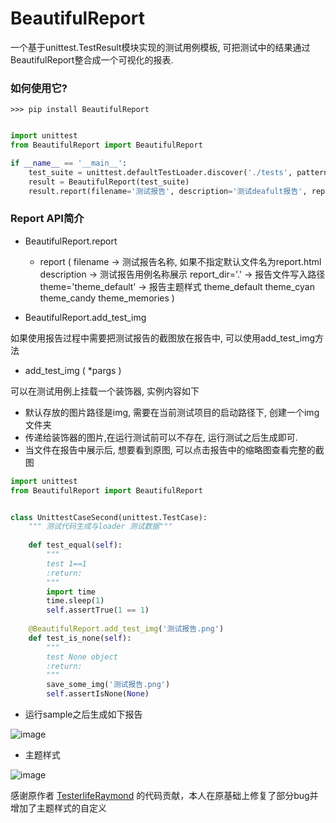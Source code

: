 # BeautifulReport

一个基于unittest.TestResult模块实现的测试用例模板, 可把测试中的结果通过BeautifulReport整合成一个可视化的报表.

### 如何使用它?

```shell
>>> pip install BeautifulReport
```


```python

import unittest
from BeautifulReport import BeautifulReport

if __name__ == '__main__':
    test_suite = unittest.defaultTestLoader.discover('./tests', pattern='test*.py')
    result = BeautifulReport(test_suite)
    result.report(filename='测试报告', description='测试deafult报告', report_dir='report', theme='theme_default')

```

### Report API简介

* BeautifulReport.report
    * report (
        filename -> 测试报告名称, 如果不指定默认文件名为report.html
        description -> 测试报告用例名称展示
        report_dir='.' -> 报告文件写入路径
        theme='theme_default' -> 报告主题样式 theme_default theme_cyan theme_candy theme_memories
    )

* BeautifulReport.add_test_img

如果使用报告过程中需要把测试报告的截图放在报告中, 可以使用add_test_img方法

* add_test_img (
    *pargs
)

可以在测试用例上挂载一个装饰器, 实例内容如下

    
* 默认存放的图片路径是img, 需要在当前测试项目的启动路径下, 创建一个img文件夹
* 传递给装饰器的图片,在运行测试前可以不存在, 运行测试之后生成即可.
* 当文件在报告中展示后, 想要看到原图, 可以点击报告中的缩略图查看完整的截图

```python
import unittest
from BeautifulReport import BeautifulReport


class UnittestCaseSecond(unittest.TestCase):
    """ 测试代码生成与loader 测试数据"""
    
    def test_equal(self):
        """
        test 1==1
        :return:
        """
        import time
        time.sleep(1)
        self.assertTrue(1 == 1)
    
    @BeautifulReport.add_test_img('测试报告.png')
    def test_is_none(self):
        """
        test None object
        :return:
        """
        save_some_img('测试报告.png')
        self.assertIsNone(None)
```

* 运行sample之后生成如下报告

![image](http://mocobk.test.upcdn.net/image/img20190325125101.jpg)

* 主题样式

![image](http://mocobk.test.upcdn.net/image/img20190325124850.jpg)

感谢原作者 [TesterlifeRaymond](https://github.com/TesterlifeRaymond/BeautifulReport) 的代码贡献，本人在原基础上修复了部分bug并增加了主题样式的自定义
